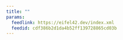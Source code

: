 ```yaml
---
title: ""
params:
  feedlink: https://eifel42.dev/index.xml
  feedid: cdf386b2d1da4b52ff139728865cd03b
---
```

